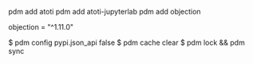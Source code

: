 



pdm add atoti
pdm add atoti-jupyterlab
pdm add objection

objection = "^1.11.0"


$ pdm config pypi.json_api false
$ pdm cache clear
$ pdm lock && pdm sync
